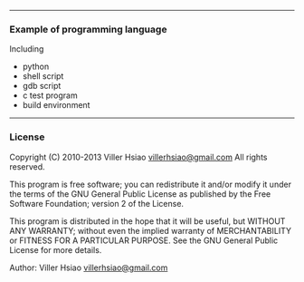 ----------------------------------------------------------------------------------
### Example of programming language

Including
 * python
 * shell script
 * gdb script
 * c test program
 * build environment

----------------------------------------------------------------------------------
### License

Copyright (C) 2010-2013 Viller Hsiao villerhsiao@gmail.com All rights reserved.

This program is free software; you can redistribute it and/or modify it under the 
terms of the GNU General Public License as published by the Free Software Foundation;
version 2 of the License.

This program is distributed in the hope that it will be useful, but WITHOUT ANY
WARRANTY; without even the implied warranty of MERCHANTABILITY or FITNESS FOR A
PARTICULAR PURPOSE. See the GNU General Public License for more details.

Author: Viller Hsiao villerhsiao@gmail.com
